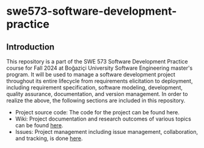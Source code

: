 # swe573-software-development-practice

## Introduction
This repository is a part of the SWE 573 Software Development Practice course for Fall 2024 at Boğaziçi University Software Engineering master's program. It will be used to manage a software development project throughout its entire lifecycle from requirements elicitation to deployment, including requirement specification, software modeling, development, quality assurance, documentation, and version management.
In order to realize the above, the following sections are included in this repository.
- Project source code: The code for the project can be found here.
- Wiki: Project documentation and research outcomes of various topics can be found [here](https://github.com/betulnesibe/swe573-software-development-practice/wiki).
- Issues: Project management including issue management, collaboration, and tracking, is done [here](https://github.com/betulnesibe/swe573-software-development-practice/issues). 
